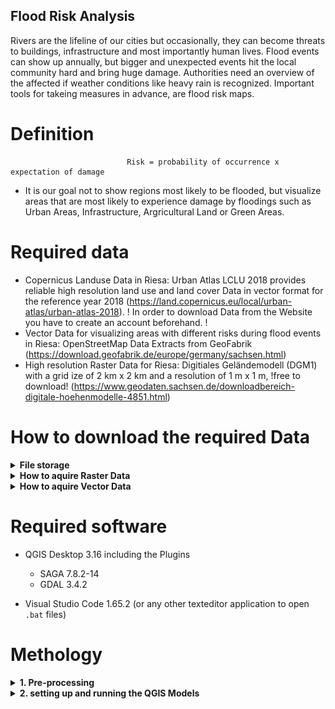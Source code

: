 ## Flood Risk Analysis

Rivers are the lifeline of our cities but occasionally, they can become threats to buildings, infrastructure and most importantly human lives. Flood events can show up annually, but bigger and unexpected events hit the local community hard and bring huge damage. Authorities need an overview of the affected if weather conditions like heavy rain is recognized. Important tools for takeing measures in advance, are flood risk maps.

# Definition

                              Risk = probability of occurrence x expectation of damage
   * It is our goal not to show regions most likely to be flooded, but visualize areas that are most likely to experience damage by floodings such as Urban Areas, Infrastructure, Argricultural Land or Green Areas.

# Required data

   * Copernicus Landuse Data in Riesa: Urban Atlas LCLU 2018 provides reliable high resolution land use and land cover Data in vector format for the              reference year 2018 (https://land.copernicus.eu/local/urban-atlas/urban-atlas-2018). ! In order to download Data from the Website you have to create an account beforehand. !
   * Vector Data for visualizing areas with different risks during flood events in Riesa: OpenStreetMap Data Extracts from GeoFabrik                              (https://download.geofabrik.de/europe/germany/sachsen.html)
   * High resolution Raster Data for Riesa: Digitiales Geländemodell (DGM1) with a grid ize of 2 km x 2 km and a resolution of 1 m x 1 m, !free to download!
     (https://www.geodaten.sachsen.de/downloadbereich-digitale-hoehenmodelle-4851.html)
     
 # How to download the required Data   
 
 <details>
   <summary><b>File storage</b></summary>
<br/>
  
  * extract and have a look around the given 'FloodRiskProject.zip' folder.
  
    * inside you will find a folder called 'Data', in which the required Vector- and Rasterdata will be stored in. Besides, we built two QGIS-Models  `Cartography&Styles.model3` and `FloodRiskMap.model3`. 

    * `RasterData` and `Vectordata` folder consist of `.bat`- files which give further instructions on how to process the required Data for the models. 

    * Aditionally, we stored preset Vectorstyle-layers  `.qml`-Format insde the Vector- and Raster Data Folder. The usages will be shown further down. 
 > Note: It is important that QGIS-Styles in `.qml` are stored in the same folder as the Layers loaded into QGIS. Otherwise, if this would not be the case, the loaded Layers would be shown in a random default style, even if the Styles are added into the QGIS-Model  
</details>
 
<details>
   <summary><b>How to aquire Raster Data</b></summary>
<br/>
   
  * **Digitales Geländemodell (DGM1)** <a href="//https://www.geodaten.sachsen.de/downloadbereich-digitale-hoehenmodelle-4851.html">Sachsen.de/downloadbereich-digitale_hoehenmodelle</a> and download tiles 3805684 and 3825684 as shown in the screenshot below
 
 ![name-of-you-image](https://github.com/charliewahl/FloodRiskAnalysis/blob/main/Download_DEM.png?raw=true)
   
   * download  and extract the DGM1 tiles into `Raster Data` Folder. In each of the two ectracted folders  you will find a `.xyz` tile which will be used in further processing and a Spreadsheet with specific information on your downloaded tiles. For the sake of simplicity, copy both of the downloaded `.xyz` Raster tiles into the `Raster Data` folder.
   
 </details>      
   
 <details>
   <summary><b>How to aquire Vector Data</b></summary>
<br/>
 
* **URBAN ATLAS 2018** Landuse <a href="https://land.copernicus.eu/local/urban-atlas/urban-atlas-2018?tab=download">Urban Atlas 2018</a> and select `Dresden` in the `Download`. After selecting the Data ýou need to download and extract the files into the `Vector Data` Folder. After ectracting the Data you should have a Geopackage called `DE009L2_DRESDEN_UA2018_v013.gpkg`
   
* **Geofabrik OSM Data** visit <a href="https://download.geofabrik.de/europe/germany/sachsen.html">Geofabrik Sachsen</a>. Download and store the OSM Data into the `Vector Data` Folder in Shapefile-format (`sachsen-latest-free.shp.zip`) inside the `VectorData`-folder. In addtition it will be necessary to ectract the Data to get access
   
   </details> 
   

# Required software
   * QGIS Desktop 3.16 including the Plugins

     * SAGA 7.8.2-14 
     * GDAL 3.4.2

   * Visual Studio Code 1.65.2 (or any other texteditor application to open `.bat` files)
   
  

# Methology

<details>
   <summary><b>1. Pre-processing</b></summary>
<br/>
   
1. Before using our downloaded Data in `QGIS` it has to be preprocessed via `Gdal`. Therefore we have created `.bat` inside the `vector Data` as well as in the `Raster Data` folder,containing a short documentation on how to process the Data. 
  
2. After running through preprocessing you will be able to use the files as inputs for the follwoing Models and run the Analysis automaticially.
   
 </details>      
   
 <details>
   <summary><b>2. setting up and running the QGIS Models</b></summary>
<br/>   

   1. Open the QGIS application and open the `FloodRiskMap.model3` via the Data Soucre Manager.

   2. Add the required data inputs into the Model 

      1. **extent of merged DGM1**: this input is necessary to get the `gdal_calc.py` running properly an of course for defining a Region of Interest  we need to specify the extent of our Project. For simplicity reasons we used the extent of the merged DGM1 `riesa_merged`, which will atomaticially be calculated after setting the Rasterlayer as an input here.

      2. In **Landuse reprojected** we will need the unpacked Vector Layer `DE009L2_DRESDEN_UA2018.shp` from the `Landuse Shapefiles` folder from the steps before. While running the Model, the Landuse Layer will be split into categories and  eventually given weights according to the vunerability of the chosen categories (for more details have look at `documentation`or **`FloodRiskModel.png`).

      3. **DGM1 merged + reprojected** is the preprocessed Raster Layer `Riesa_merged` which on the one hand side will be used for creating an Area of Interest for our project and on the other hand side it will work as the fundamental input for our Flood Risk Secenarios by `Filling Sinks (Wang & Liu)` and using the `Gdal_calc`.

      4. The following Model outputs `weighted categories` and `alarmpoints_merged` have only been added for demonstration reasons-it is up to you whether you want to have a look at them or not
   
      5. The output `Flood Risk Map` is the final output. This means the box will be left as ticked.
   
      6. `water` is a Category output from the `Landuse reprojected` layer, which will be needed for the final map styling. Save this file under the name `landuse_water´ in the same direcotry as the OpenStreetMap layers e.g. `sachsen-latest-free.shp` 
      
      7.  Finally run the Model and have a close look at your outputs!
  
  3. Open the Model `Cartography&Styles.model3` as done with the previous Model.
  
      1. All the needed Layers to be copied from the folder `` into the same folder as the downloaded OpenStreetMap Data from <a href="https://download.geofabrik.de/europe/germany/sachsen.html">Geofabrik Sachsen</a> (Otherwise the Styles won't be applied ot the layers in QGIS). 

       2. Remove all the layers which don't match with the style names afterwards (because we won't need them).
 
       3. the specific stylings of the OpeStreetMap geometries are stored under the same name as the geometries exept that they come in `.qml` -Format. Therefore it is necessary to browse the stylings of each layer from the `sachsen-latest-free.shp` into the Model.
  
       4. As before the **DGM1 merged + reprojected** `Riesa_merged` will work as our Area Of Interest for clipping the Layers by an extent.
  
       5. Additionally you will have to browse the initially preprocessed OSM files from your files and set them as individual inputs. If you ran through the files as stated in the preprocessing the input files should have the same name as written above the boxes in te modelbuilder.
  
       6. Run the Model
  
       7. Set the order of the created Layers as stated in `QGIS_layer_order.png`
          
   


         
 
   
   



